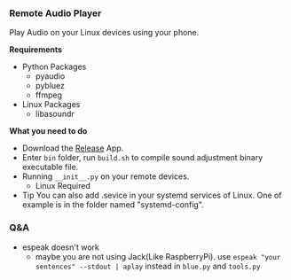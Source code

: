 ### Remote Audio Player

Play Audio on your Linux devices using your phone.

**Requirements**

- Python Packages
  - pyaudio
  - pybluez
  - ffmpeg
- Linux Packages
  - libasoundr

**What you need to do**

- Download the [Release](https://github.com/Kingtous/RemoteAudioPlayer-Android/releases) App.
- Enter `bin` folder, run `build.sh` to compile sound adjustment binary executable file.
- Running `__init__.py` on your remote devices.
  - Linux Required
- Tip
You can also add .sevice in your systemd services of Linux. One of example is in the folder named "systemd-config".
### Q&A
- espeak doesn't work
  - maybe you are not using Jack(Like RaspberryPi). use `espeak "your sentences" --stdout | aplay` instead in `blue.py` and `tools.py`
